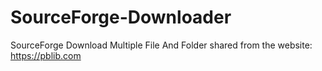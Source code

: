 # SourceForge-Downloader
SourceForge Download Multiple File And Folder
shared from the website: https://pblib.com
